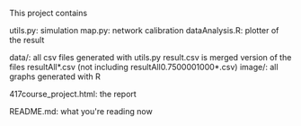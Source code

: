 This project contains

utils.py: simulation
map.py: network calibration
dataAnalysis.R: plotter of the result

data/: all csv files generated with utils.py
		result.csv is merged version of the files resultAll*.csv
			(not including resultAll0.7500001000*.csv)
image/: all graphs generated with R

417course_project.html: the report 

README.md: what you're reading now